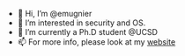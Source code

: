 - 👋 Hi, I’m @emugnier
- 👀 I’m interested in security and OS. 
- 🌱 I’m currently a Ph.D student @UCSD
- 📫 For more info, please look at my [website](https://emugnier.github.io/)

<!---
emugnier/emugnier is a ✨ special ✨ repository because its `README.md` (this file) appears on your GitHub profile.
You can click the Preview link to take a look at your changes.
--->
